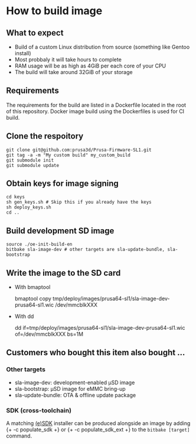 How to build image
==================

What to expect
--------------
- Build of a custom Linux distribution from source (something like Gentoo install)
- Most probbaly it will take hours to complete
- RAM usage will be as high as 4GiB per each core of your CPU
- The build will take around 32GiB of your storage

Requirements
------------
The requirements for the build are listed in a Dockerfile located in the root of this repository. Docker image build using the Dockerfiles is used for CI build.

Clone the respoitory
--------------------

	git clone git@github.com:prusa3d/Prusa-Firmware-SL1.git
	git tag -a -m "My custom build" my_custom_build
	git submodule init
	git submodule update

Obtain keys for image signing
-----------------------------
	cd keys
	sh gen_keys.sh # Skip this if you already have the keys
	sh deploy_keys.sh
	cd ..

Build development SD image
--------------------------
	source ./oe-init-build-en
	bitbake sla-image-dev # other targets are sla-update-bundle, sla-bootstrap

Write the image to the SD card
------------------------------

- With bmaptool


    bmaptool copy tmp/deploy/images/prusa64-sl1/sla-image-dev-prusa64-sl1.wic /dev/mmcblkXXX

- With dd

    dd if=tmp/deploy/images/prusa64-sl1/sla-image-dev-prusa64-sl1.wic of=/dev/mmcblkXXX bs=1M


Customers who bought this item also bought ...
----------------------------------------------

### Other targets

- sla-image-dev: development-enabled μSD image
- sla-bootstrap: μSD image for eMMC bring-up
- sla-update-bundle: OTA & offline update package

### SDK (cross-toolchain)

A matching [(e)SDK](https://www.yoctoproject.org/docs/latest/sdk-manual/sdk-manual.html) installer can be produced 
alongside an image by adding {+ -c populate_sdk +} or {+ -c populate_sdk_ext +} to the `bitbake [target]` command.
